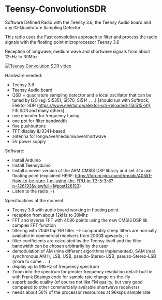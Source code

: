 # Teensy-ConvolutionSDR

Software Defined Radio with the Teensy 3.6, the Teensy Audio board and any IQ-Quadrature Sampling Detector

This radio uses the Fast convolution approach to filter and process the radio signals with the floating point microprocessor Teensy 3.6

Reception of longwave, medium wave and shortwave signals from about 12kHz to 30Mhz

[![Teensy Convolution SDR video](http://img.youtube.com/vi/VdJXrZoBHjU/0.jpg)](http://www.youtube.com/watch?v=VdJXrZoBHjU)

Hardware needed:
- Teensy 3.6
- Teensy Audio board
- QSD = quadrature sampling detector and a local oscillator that can be tuned by I2C (eg. Si5351, Si570, Si514 . . .)
[should run with Softrock, Elektor SDR (https://www.elektor.de/elektor-sdr-reloaded-150515-91), Fifi SDR and many others]
- one encoder for frequency tuning
- one pot for filter bandwidth
- five pushbuttons
- TFT display ILI9341-based
- antenna for longwave/mediumwave/shortwave
- 5V power supply

Software: 
- Install Arduino
- Install Teensyduino
- Install a newer version of the ARM CMSIS DSP library and set it to use floating point (explained HERE: https://forum.pjrc.com/threads/40551-How-to-be-sure-I-m-using-the-FPU-in-T3-5-3-6?p=126193&viewfull=1#post126193)
- Listen to the radio ;-)

Specifications at the moment:
* Teensy 3.6 with audio board working in floating point
* reception from about 12kHz to 30Mhz
* FFT and inverse FFT with 4096 points using the new CMSIS DSP lib complex FFT function
* filtering with 2049 tap FIR filter --> comparably steep filters are normally available in commercial receivers from 2000$ upwards ;-)
* filter coefficients are calculated by the Teensy itself and the filter bandwidth can be chosen arbitrarily by the user
* demodulation of AM (nine different algorithms implemented), SAM (real synchronous AM !), LSB, USB, pseudo-Stereo-USB, pseuso-Stereo-LSB (more to come . . .)
* display up to 96kHz of frequency spectrum
* Zoom into the spectrum for greater frequency resolution detail: built in with Frank Bösings code for sample rate change on-the-fly
* superb audio quality (of course not like FM quality, but very good compared to other commercially available shortwave receivers)
* needs about 50% of the processor ressources at 96ksps sample rate


